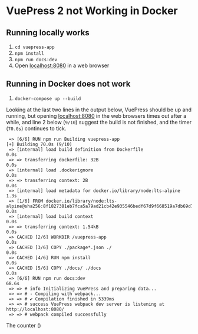 # VuePress 2 not Working in Docker

## Running locally works
1. `cd vuepress-app`
2. `npm install`
3. `npm run docs:dev`
4. Open [localhost:8080](http://localhost:8080/) in a web browser

## Running in Docker does not work
1. `docker-compose up --build`

Looking at the last two lines in the output below, VuePress should be up and running, but opening [localhost:8080](http://localhost:8080/) in the web browsers times out after a while, and line 2 below (`9/10`) suggest the build is not finished, and the timer (`70.0s`) continues to tick.

```
 => [6/6] RUN npm run Building vuepress-app
[+] Building 70.0s (9/10)
 => [internal] load build definition from Dockerfile                                                                                                                            0.0s
 => => transferring dockerfile: 32B                                                                                                                                             0.0s
 => [internal] load .dockerignore                                                                                                                                               0.0s
 => => transferring context: 2B                                                                                                                                                 0.0s
 => [internal] load metadata for docker.io/library/node:lts-alpine                                                                                                              1.3s
 => [1/6] FROM docker.io/library/node:lts-alpine@sha256:8f1827381eb7fca5a79ad21cb42e935546bedf67d9f668519a7db69d77d812bf                                                        0.0s
 => [internal] load build context                                                                                                                                               0.0s
 => => transferring context: 1.54kB                                                                                                                                             0.0s
 => CACHED [2/6] WORKDIR /vuepress-app                                                                                                                                          0.0s
 => CACHED [3/6] COPY ./package*.json ./                                                                                                                                        0.0s
 => CACHED [4/6] RUN npm install                                                                                                                                                0.0s
 => CACHED [5/6] COPY ./docs/ ./docs                                                                                                                                            0.0s
 => [6/6] RUN npm run docs:dev                                                                                                                                                 68.6s
 => => # info Initializing VuePress and preparing data...
 => => # - Compiling with webpack...
 => => # ✔ Compilation finished in 5339ms
 => => # success VuePress webpack dev server is listening at http://localhost:8080/
 => => # webpack compiled successfully
```

The counter ()